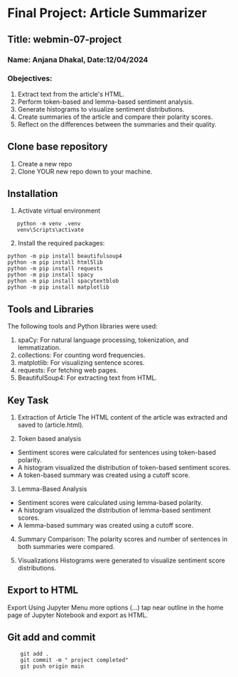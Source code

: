 # Final Project: Article Summarizer 

## Title: webmin-07-project

### Name: Anjana Dhakal, Date:12/04/2024

### Obejectives:

1. Extract text from the article's HTML.
2. Perform token-based and lemma-based sentiment analysis.
3. Generate histograms to visualize sentiment distributions.
4. Create summaries of the article and compare their polarity scores.
5. Reflect on the differences between the summaries and their quality.

##  Clone base repository
1. Create a new repo
1. Clone YOUR new repo down to your machine.

## Installation
1. Activate virtual environment
 ```
    python -m venv .venv
    venv\Scripts\activate
```
2. Install the required packages: 

```
python -m pip install beautifulsoup4
python -m pip install html5lib
python -m pip install requests
python -m pip install spacy
python -m pip install spacytextblob 
python -m pip install matplotlib

```
## Tools and Libraries
 The following tools and Python libraries were used:
  1. spaCy: For natural language processing, tokenization, and lemmatization.
  2. collections: For counting word frequencies.
  3. matplotlib: For visualizing sentence scores.
  4. requests: For fetching web pages.
  5. BeautifulSoup4: For extracting text from HTML.
 
 ## Key Task 

 1. Extraction of Article
 The HTML content of the article was extracted and saved to (article.html).

 2. Token based analysis
 - Sentiment scores were calculated for sentences using token-based polarity.
 - A histogram visualized the distribution of token-based sentiment scores.
 - A token-based summary was created using a cutoff score.
 
 3. Lemma-Based Analysis
 - Sentiment scores were calculated using lemma-based polarity.
 - A histogram visualized the distribution of lemma-based sentiment scores.
 - A lemma-based summary was created using a cutoff score.

 4. Summary Comparison: 
   The polarity scores and number of sentences in both summaries were compared.

 5. Visualizations
 Histograms were generated to visualize sentiment score distributions.

## Export to HTML
Export Using Jupyter Menu
more options (...) tap near outline in the home page of Jupyter Notebook and export as HTML.

## Git add and commit

```
    git add .
    git commit -m " project completed"
    git push origin main

```
